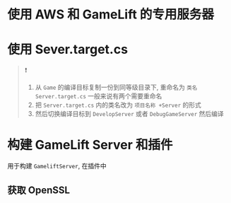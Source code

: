 # 使用 AWS 和 GameLift 的专用服务器

# 使用 Sever.target.cs

> ❗
> 1. 从 `Game` 的编译目标复制一份到同等级目录下, 重命名为 `类名Server.target.cs` 一般来说有两个需要重命名
> 2. 把 `Server.target.cs` 内的类名改为 `项目名称 +Server` 的形式
> 3. 然后切换编译目标到 `DevelopServer` 或者 `DebugGameServer` 然后编译

# 构建 GameLift Server 和插件

用于构建 `GameliftServer`, 在插件中

## 获取 OpenSSL

